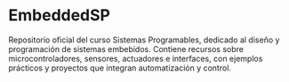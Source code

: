 # EmbeddedSP
Repositorio oficial del curso Sistemas Programables, dedicado al diseño y programación de sistemas embebidos. Contiene recursos sobre microcontroladores, sensores, actuadores e interfaces, con ejemplos prácticos y proyectos que integran automatización y control.
